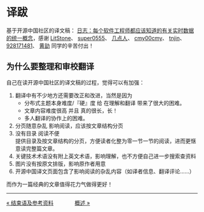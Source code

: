 译跋
======================

基于开源中国社区的译文稿： [日志：每个软件工程师都应该知道的有关实时数据的统一概念](http://www.oschina.net/translate/log-what-every-software-engineer-should-know-about-real-time-datas-unifying)，感谢 [LitStone](http://my.oschina.net/kaiyuancao)、 [super0555](http://my.oschina.net/super0555)、 [几点人](http://my.oschina.net/jidianren)、 [cmy00cmy](http://my.oschina.net/u/1385461)、 [tnjin](http://my.oschina.net/tnjin)、 [928171481](http://my.oschina.net/u/240148)、 [黄劼](http://my.oschina.net/saintknight) 同学的辛苦付出！

为什么要整理和审校翻译
--------------------------

自己在读开源中国社区的译文稿的过程，觉得可以有加强：

1. 翻译中有不少地方还需要改正和改进，当然是因为
    - 分布式主题本身难度/『硬』度 给 在理解和翻译 带来了很大的困难。
    - 文章内容难度很高 并且 真的很长，长！
    - 多人翻译的协作上的困难。
1. 分页随意杂乱 影响阅读，应该按文章结构分页
1. 没有目录 阅读不便  
    提供目录及按文章结构的分页，方便读者化整为零一节一节的阅读，进而更惬意读完整篇文章。
1. 关键技术术语没有附上英文术语，影响理解，也不方便自己进一步搜索查资料
1. 图片没有按原文排版，影响原作者用意
1. 开源中国译文页面包含了影响阅读的杂乱内容（如译者信息、翻译评论……）

而作为一篇经典的文章值得花力气做得更好！

-----------------

[« 结束语及参考资料](the-end.md)　　　　[概述 »](README.md)
